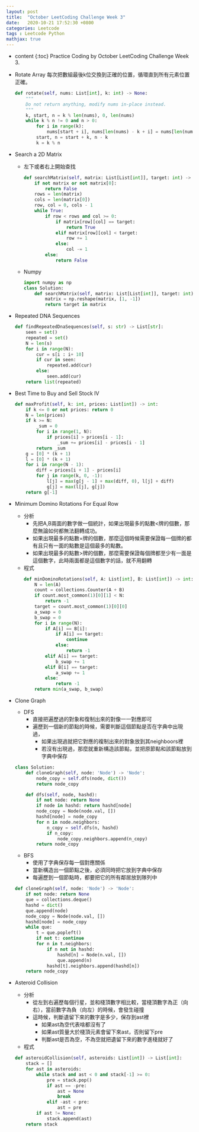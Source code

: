 ```yaml
---
layout: post
title:  "October LeetCoding Challenge Week 3"
date:   2020-10-21 17:52:30 +0800
categories: Leetcode
tags : Leetcode Python 
mathjax: true
---
```

* content 
{:toc}
Practice Coding by October LeetCoding Challenge Week 3.





* Rotate Array
    每次把數組最後k位交換到正確的位置，循環直到所有元素位置正確。
    ```python
    def rotate(self, nums: List[int], k: int) -> None:
        """
        Do not return anything, modify nums in-place instead.
        """
        k, start, n = k % len(nums), 0, len(nums)
        while k % n != 0 and n > 0:
            for i in range(k):
                nums[start + i], nums[len(nums) - k + i] = nums[len(nums) - k + i], nums[start + i]
            start, n = start + k, n - k
            k = k % n
    ```
    
* Search a 2D Matrix
    * 左下或者右上開始查找
        ```python
        def searchMatrix(self, matrix: List[List[int]], target: int) -> bool:
            if not matrix or not matrix[0]:
                return False
            rows = len(matrix)
            cols = len(matrix[0])
            row, col = 0, cols - 1
            while True:
                if row < rows and col >= 0:
                    if matrix[row][col] == target:
                        return True
                    elif matrix[row][col] < target:
                        row += 1
                    else:
                        col -= 1
                else:
                    return False
        ```
    * Numpy
        ```python
        import numpy as np
        class Solution:
            def searchMatrix(self, matrix: List[List[int]], target: int) -> bool:
                matrix = np.reshape(matrix, [1, -1])
                return target in matrix
        ```
        
* Repeated DNA Sequences
    ```python
    def findRepeatedDnaSequences(self, s: str) -> List[str]:
        seen = set()
        repeated = set()
        N = len(s)
        for i in range(N):
            cur = s[i : i+ 10]
            if cur in seen:
                repeated.add(cur)
            else:
                seen.add(cur)
        return list(repeated)
    ```
    
* Best Time to Buy and Sell Stock IV
    ```python
    def maxProfit(self, k: int, prices: List[int]) -> int:
        if k <= 0 or not prices: return 0
        N = len(prices)
        if k >= N:
            _sum = 0
            for i in range(1, N):
                if prices[i] > prices[i - 1]:
                    _sum += prices[i] - prices[i - 1]
            return _sum
        g = [0] * (k + 1)
        l = [0] * (k + 1)
        for i in range(N - 1):
            diff = prices[i + 1] - prices[i]
            for j in range(k, 0, -1):
                l[j] = max(g[j - 1] + max(diff, 0), l[j] + diff)
                g[j] = max(l[j], g[j])
        return g[-1]
    ```
    
*  Minimum Domino Rotations For Equal Row
    * 分析
        * 先把A,B兩面的數字做一個統計，如果出現最多的點數<牌的個數，那麼無論如何都無法翻轉成功。
        * 如果出現最多的點數=牌的個數，那麼這個時候需要保證每一個牌的都有且只有一面的點數是這個最多的點數。
        * 如果出現最多的點數>牌的個數，那麼需要保證每個牌都至少有一面是這個數字，此時兩面都是這個數字的話，就不用翻轉
    * 程式
        ```python
        def minDominoRotations(self, A: List[int], B: List[int]) -> int:
            N = len(A)
            count = collections.Counter(A + B)
            if count.most_common(1)[0][1] < N:
                return -1
            target = count.most_common(1)[0][0]
            a_swap = 0
            b_swap = 0
            for i in range(N):
                if A[i] == B[i]:
                    if A[i] == target:
                        continue
                    else:
                        return -1
                elif A[i] == target:
                    b_swap += 1
                elif B[i] == target:
                    a_swap += 1
                else:
                    return -1
            return min(a_swap, b_swap)
        ```
        
* Clone Graph
    * DFS
        * 直接把遍歷過的對象和復制出來的對像一一對應即可
        * 遍歷到一個新的節點的時候，需要判斷這個節點是否在字典中出現過，
            * 如果出現過就把它對應的複制出來的對象放到其neighboors裡
            * 若沒有出現過，那麼就重新構造該節點，並把原節點和該節點放到字典中保存
    ```python
    class Solution:
        def cloneGraph(self, node: 'Node') -> 'Node':
            node_copy = self.dfs(node, dict())
            return node_copy

        def dfs(self, node, hashd):
            if not node: return None
            if node in hashd: return hashd[node]
            node_copy = Node(node.val, [])
            hashd[node] = node_copy
            for n in node.neighbors:
                n_copy = self.dfs(n, hashd)
                if n_copy:
                    node_copy.neighbors.append(n_copy)
            return node_copy
    ```
    * BFS
        * 使用了字典保存每一個對應關係
        * 當新構造出一個節點之後，必須同時把它放到字典中保存
        * 每遍歷到一個節點時，都要把它的所有鄰居放到隊列中
    ```python
    def cloneGraph(self, node: 'Node') -> 'Node':
        if not node: return None
        que = collections.deque()
        hashd = dict()
        que.append(node)
        node_copy = Node(node.val, [])
        hashd[node] = node_copy
        while que:
            t = que.popleft()
            if not t: continue
            for n in t.neighbors:
                if n not in hashd:
                    hashd[n] = Node(n.val, [])
                    que.append(n)
                hashd[t].neighbors.append(hashd[n])
        return node_copy   
    ```
    
* Asteroid Collision
    * 分析
        * 從左到右遍歷每個行星，並和棧頂數字相比較，當棧頂數字為正（向右），當前數字為負（向左）的時候，會發生碰撞
        * 這時候，判斷遺留下來的數字是多少，保存到ast裡
            * 如果ast為空代表啥都沒有了
            * 如果ast質量大於棧頂元素會留下來ast，否則留下pre
            * 判斷ast是否為空，不為空就把遺留下來的數字進棧就好了
    * 程式
    ```python
    def asteroidCollision(self, asteroids: List[int]) -> List[int]:
        stack = []
        for ast in asteroids:
            while stack and ast < 0 and stack[-1] >= 0:
                pre = stack.pop()
                if ast == -pre:
                    ast = None
                    break
                elif -ast < pre:
                    ast = pre
            if ast != None:
                stack.append(ast)
        return stack
    ```